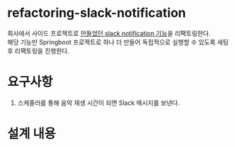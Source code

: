 # refactoring-slack-notification
회사에서 사이드 프로젝트로 [만들었던 slack notification 기능](https://finlab.bwg.co.kr/gitlab/archsil/finlabop/fos/-/merge_requests/21/diffs?tab=diffs)을 리팩토링한다.  
해당 기능만 Springboot 프로젝트로 하나 더 만들어 독립적으로 실행할 수 있도록 세팅 후 리팩토링을 진행한다.  

# 요구사항  

1. 스케줄러를 통해 음악 재생 시간이 되면 Slack 메시지를 보낸다.  

# 설계 내용  


